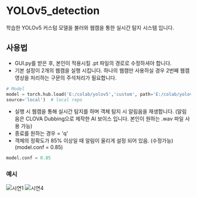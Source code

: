 # YOLOv5_detection
학습한 YOLOv5 커스텀 모델을 불러와 웹캠을 통한 실시간 탐지 시스템 입니다.

## 사용법
* GUI.py를 받은 후, 본인이 적용시킬 .pt 파일의 경로로 수정하셔야 합니다.
* 기본 설정이 2개의 웹캠을 실행 시킵니다. 하나의 웹캠만 사용하실 경우 2번째 웹캠 영상을 처리하는 구문의 주석처리가 필요합니다.
```python
# Model
model = torch.hub.load('E:/colab/yolov5','custom', path='E:/colab/yolov5/runs/train/result_test_05_04/weights/best.pt',
source='local')  # local repo
```
* 실행 시 웹캠을 통해 실시간 탐지를 하며 객체 탐지 시 알림음을 재생합니다. (알림음은 CLOVA Dubbing으로 제작한 AI 보이스 입니다. 본인이 원하는 .wav 파일 사용 가능)
* 종료를 원하는 경우 = 'q'
* 객체의 정확도가 85% 이상일 때 알림이 울리게 설정 되어 있음. (수정가능) (model.conf = 0.85)
```python
model.conf = 0.85
```

### 예시
![시연1](https://user-images.githubusercontent.com/85327744/185901917-4adb8c1d-2ada-4b10-91f8-adf6585a3a73.JPG)
![시연4](https://user-images.githubusercontent.com/85327744/185901943-9b268339-86aa-4055-b63c-3f3e7e30fd18.JPG)

